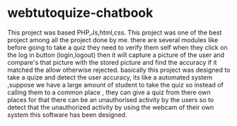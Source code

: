 # webtutoquize-chatbook
This project was based PHP,Js,html,css. This project was one of the best project among all the project done by me. there are several modules
like before going to take a quiz they need to verify them self when they click on the log in button (login,logout) then it will capture a picture of the user and compare's that picture with the stored picture and find the accuracy if it matched the allow otherwise rejected.
basically this project was designed to take a quize and detect the user accuracy, its like a automated system ,suppose
we have a large amount of student to take the quiz so instead of calling them to a common place , they can give a quiz
from there own places
for that there can be an unauthorised activity by the users so to detect that the unauthorized activity by using 
the webcam of their own system
this software has been designed.
